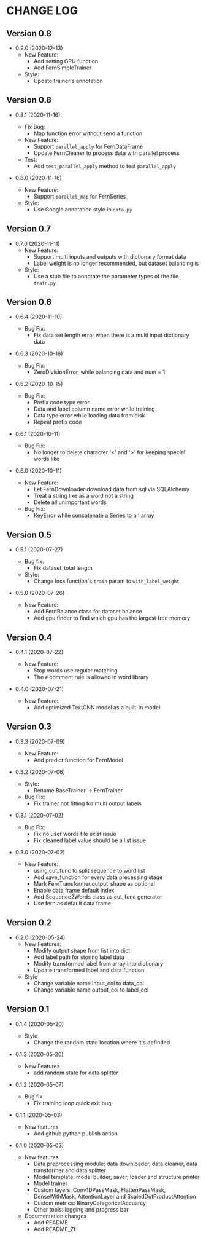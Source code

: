 # CHANGE LOG

## Version 0.8

- 0.9.0 (2020-12-13)
    - New Feature:
        - Add setting GPU function
        - Add FernSimpleTrainer
    - Style:
        - Update trainer's annotation

## Version 0.8

- 0.8.1 (2020-11-16)
    - Fix Bug:
        - Map function error without send a function
    - New Feature:
        - Support `parallel_apply` for FernDataFrame
        - Update FernCleaner to process data with parallel process
    - Test:
        - Add `test_parallel_apply` method to test `parallel_apply`

- 0.8.0 (2020-11-16)
    - New Feature:
        - Support `parallel_map` for FernSeries
    - Style:
        - Use Google annotation style in `data.py`

## Version 0.7

- 0.7.0 (2020-11-11)
    - New Feature:
        - Support multi inputs and outputs with dictionary format data
        - Label weight is no longer recommended, but dataset balancing is
    - Style:
        - Use a stub file to annotate the parameter types of the file `train.py`

## Version 0.6

- 0.6.4 (2020-11-10)
    - Bug Fix:
        - Fix data set length error when there is a multi input dictionary data

- 0.6.3 (2020-10-16)
    - Bug Fix:
        - ZeroDivisionError, while balancing data and num = 1

- 0.6.2 (2020-10-15)
    - Bug Fix:
        - Prefix code type error
        - Data and label column name error while training
        - Data type error while loading data from disk
        - Repeat prefix code

- 0.6.1 (2020-10-11)
    - Bug Fix:
        - No longer to delete character '<' and '>' for keeping special words like <SEP>

- 0.6.0 (2020-10-11)
    - New Feature:
        - Let FernDownloader download data from sql via SQLAlchemy
        - Treat a string like <ST> as a word not a string
        - Delete all unimportant words
    - Bug Fix:
        - KeyError while concatenate a Series to an array

## Version 0.5

- 0.5.1 (2020-07-27)
    - Bug fix:
        - Fix dataset_total length
    - Style:
        - Change loss function's `train` param to `with_label_weight`

- 0.5.0 (2020-07-26)
    - New Feature:
        - Add FernBalance class for dataset balance
        - Add gpu finder to find which gpu has the largest free memory
  
## Version 0.4

- 0.4.1 (2020-07-22)
    - New Feature:
        - Stop words use regular matching
        - The `#` comment rule is allowed in word library
    
- 0.4.0 (2020-07-21)
    - New Feature:
        - Add optimized TextCNN model as a built-in model

## Version 0.3

- 0.3.3 (2020-07-09)
    - New Feature:
        - Add predict function for FernModel
    
- 0.3.2 (2020-07-06)
    - Style:
        - Rename BaseTrainer -> FernTrainer
    - Bug Fix:
        - Fix trainer not fitting for multi output labels
 
- 0.3.1 (2020-07-02)
    - Bug Fix:
        - Fix no user words file exist issue
        - Fix cleaned label value should be a list issue
  
- 0.3.0 (2020-07-02)
    - New Feature:
        - using cut_func to split sequence to word list
        - Add save_function for every data precessing stage
        - Mark FernTransformer.output_shape as optional
        - Enable data frame default index
        - Add Sequence2Words class as cut_func generator
        - Use fern as default data frame 

## Version 0.2

- 0.2.0 (2020-05-24)
    - New Features:
        - Modify output shape from list into dict
        - Add label path for storing label data
        - Modify transformed label from array into dictionary
        - Update transformed label and data function
    - Style
        - Change variable name input_col to data_col
        - Change variable name output_col to label_col

## Version 0.1

- 0.1.4 (2020-05-20)
    - Style
        - Change the random state location where it's definded

- 0.1.3 (2020-05-20)
    - New Features
        - add random state for data splitter

- 0.1.2 (2020-05-07)
    - Bug fix
        - Fix training loop quick exit bug

- 0.1.1 (2020-05-03)
    - New features
        - Add github python publish action

- 0.1.0 (2020-05-03)
    - New features
        - Data preprocessing module: data downloader, data cleaner, data transformer and data splitter
        - Model template: model builder, saver, loader and structure printer
        - Model trainer
        - Custom layers: Conv1DPassMask, FlattenPassMask, DenseWithMask, AttentionLayer and ScaledDotProductAttention
        - Custom metrics: BinaryCategoricalAccuarcy
        - Other tools: logging and progress bar
    - Documentation changes
        - Add README 
        - Add README_ZH
